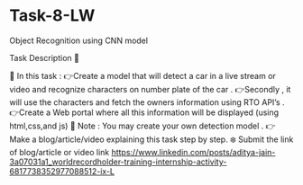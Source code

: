 # Task-8-LW
Object Recognition using CNN model

Task Description 📄

📌 In this task :
👉Create a model that will detect a car in a live stream or video and recognize characters on number plate of the car .
👉Secondly , it will use the characters and fetch the owners information using RTO API’s .
👉Create a Web portal where all this information will be displayed (using html,css,and js)
📌 Note : You may create your own detection model .
👉 Make a blog/article/video explaining this task step by step. 
❄️ Submit the link of blog/article or video link
https://www.linkedin.com/posts/aditya-jain-3a07031a1_worldrecordholder-training-internship-activity-6817738352977088512-ix-L
